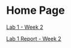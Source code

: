 # Home Page 
[Lab 1 - Week 2](https://aaryapatel100.github.io/cse15l-lab-reports/LabWeek2.html)

[Lab 1 Report - Week 2](https://aaryapatel100.github.io/cse15l-lab-reports/Lab1Report.html)

